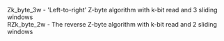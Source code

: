 Zk_byte_3w - 'Left-to-right' Z-byte algorithm with k-bit read and 3 sliding windows\
RZk_byte_2w - The reverse Z-byte algorithm with k-bit read and 2 sliding windows
